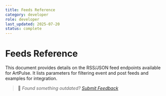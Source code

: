 ```yaml
---
title: Feeds Reference
category: developer
role: developer
last_updated: 2025-07-20
status: complete
---
```

# Feeds Reference

This document provides details on the RSS/JSON feed endpoints available for ArtPulse. It lists parameters for filtering event and post feeds and examples for integration.

> 💬 *Found something outdated? [Submit Feedback](feedback.md)*

